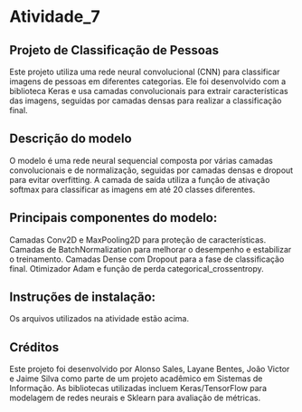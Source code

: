 # Atividade_7

## Projeto de Classificação de Pessoas
Este projeto utiliza uma rede neural convolucional (CNN) para classificar imagens de pessoas em diferentes categorias. Ele foi desenvolvido com a biblioteca Keras e usa camadas convolucionais para extrair características das imagens, seguidas por camadas densas para realizar a classificação final.

## Descrição do modelo
O modelo é uma rede neural sequencial composta por várias camadas convolucionais e de normalização, seguidas por camadas densas e dropout para evitar overfitting. A camada de saída utiliza a função de ativação softmax para classificar as imagens em até 20 classes diferentes.

## Principais componentes do modelo:

Camadas Conv2D e MaxPooling2D para proteção de características.
Camadas de BatchNormalization para melhorar o desempenho e estabilizar o treinamento.
Camadas Dense com Dropout para a fase de classificação final.
Otimizador Adam e função de perda categorical_crossentropy.

## Instruções de instalação:

Os arquivos utilizados na atividade estão acima.



## Créditos
Este projeto foi desenvolvido por Alonso Sales, Layane Bentes, João Victor e Jaime Silva como parte de um projeto acadêmico em Sistemas de Informação. As bibliotecas utilizadas incluem Keras/TensorFlow para modelagem de redes neurais e Sklearn para avaliação de métricas.


